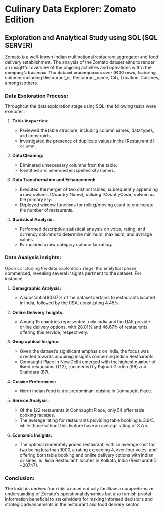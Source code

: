 # Culinary Data Explorer: Zomato Edition
## Exploration and Analytical Study using SQL (SQL SERVER)

Zomato is a well-known Indian multinational restaurant aggregator and food delivery establishment. The analysis of the Zomato dataset aims to render an insightful overview of the ongoing activities and operations within the company’s business. The dataset encompasses over 9000 rows, featuring columns including Restaurant_id, Restaurant_name, City, Location, Cuisines, amongst others.

### Data Exploration Process:

Throughout the data exploration stage using SQL, the following tasks were executed:

1. **Table Inspection:**
   - Reviewed the table structure, including column names, data types, and constraints.
   - Investigated the presence of duplicate values in the [RestaurantId] column.
   
2. **Data Cleaning:**
   - Eliminated unnecessary columns from the table.
   - Identified and amended misspelled city names.

3. **Data Transformation and Enhancement:**
   - Executed the merger of two distinct tables, subsequently appending a new column, [Country_Name], utilizing [CountryCode] column as the primary key.
   - Deployed window functions for rolling/moving count to enumerate the number of restaurants.

4. **Statistical Analysis:**
   - Performed descriptive statistical analysis on votes, rating, and currency columns to determine minimum, maximum, and average values.
   - Formulated a new category column for rating.

### Data Analysis Insights:

Upon concluding the data exploration stage, the analytical phase commenced, revealing several insights pertinent to the dataset. For instance:

1. **Demographic Analysis:**
   - A substantial 90.67% of the dataset pertains to restaurants located in India, followed by the USA, constituting 4.45%.
   
2. **Online Delivery Insights:**
   - Among 15 countries represented, only India and the UAE provide online delivery options, with 28.01% and 46.67% of restaurants offering this service, respectively.
   
3. **Geographical Insights:**
   - Given the dataset’s significant emphasis on India, the focus was directed towards acquiring insights concerning Indian Restaurants.
   - Connaught Place in New Delhi emerged with the highest number of listed restaurants (122), succeeded by Rajouri Garden (99) and Shahdara (87).

4. **Cuisine Preferences:**
   - North Indian Food is the predominant cuisine in Connaught Place.
   
5. **Service Analysis:**
   - Of the 122 restaurants in Connaught Place, only 54 offer table booking facilities.
   - The average rating for restaurants providing table booking is 3.9/5, while those without this feature have an average rating of 3.7/5.

6. **Economic Insights:**
   - The optimal moderately priced restaurant, with an average cost for two being less than 1000, a rating exceeding 4, over four votes, and offering both table booking and online delivery options with Indian cuisines, is 'India Restaurant' located in Kolkata, India (RestaurantID - 20747).

### Conclusion:
The insights derived from this dataset not only facilitate a comprehensive understanding of Zomato’s operational dynamics but also furnish pivotal information beneficial to stakeholders for making informed decisions and strategic advancements in the restaurant and food delivery sector.
